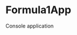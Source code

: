 # Formula1App
Console application                    

























































